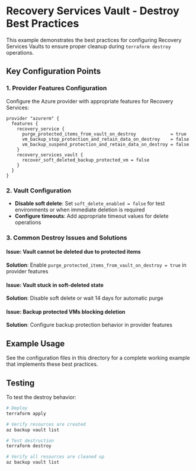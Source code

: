 # Recovery Services Vault - Destroy Best Practices

This example demonstrates the best practices for configuring Recovery Services Vaults to ensure proper cleanup during `terraform destroy` operations.

## Key Configuration Points

### 1. Provider Features Configuration

Configure the Azure provider with appropriate features for Recovery Services:

```hcl
provider "azurerm" {
  features {
    recovery_service {
      purge_protected_items_from_vault_on_destroy             = true
      vm_backup_stop_protection_and_retain_data_on_destroy    = false
      vm_backup_suspend_protection_and_retain_data_on_destroy = false
    }
    recovery_services_vault {
      recover_soft_deleted_backup_protected_vm = false
    }
  }
}
```

### 2. Vault Configuration

- **Disable soft delete**: Set `soft_delete_enabled = false` for test environments or when immediate deletion is required
- **Configure timeouts**: Add appropriate timeout values for delete operations

### 3. Common Destroy Issues and Solutions

#### Issue: Vault cannot be deleted due to protected items

**Solution**: Enable `purge_protected_items_from_vault_on_destroy = true` in provider features

#### Issue: Vault stuck in soft-deleted state

**Solution**: Disable soft delete or wait 14 days for automatic purge

#### Issue: Backup protected VMs blocking deletion

**Solution**: Configure backup protection behavior in provider features

## Example Usage

See the configuration files in this directory for a complete working example that implements these best practices.

## Testing

To test the destroy behavior:

```bash
# Deploy
terraform apply

# Verify resources are created
az backup vault list

# Test destruction
terraform destroy

# Verify all resources are cleaned up
az backup vault list
```
